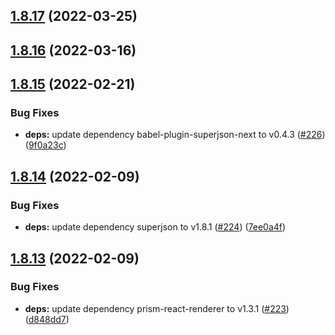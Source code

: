 ## [1.8.17](https://github.com/dds/bosabosa.org/compare/v1.8.16...v1.8.17) (2022-03-25)



## [1.8.16](https://github.com/dds/bosabosa.org/compare/v1.8.15...v1.8.16) (2022-03-16)



## [1.8.15](https://github.com/dds/bosabosa.org/compare/v1.8.14...v1.8.15) (2022-02-21)


### Bug Fixes

* **deps:** update dependency babel-plugin-superjson-next to v0.4.3 ([#226](https://github.com/dds/bosabosa.org/issues/226)) ([9f0a23c](https://github.com/dds/bosabosa.org/commit/9f0a23c65b8bea0c7582d1bce3e2dee592b3e9af))



## [1.8.14](https://github.com/dds/bosabosa.org/compare/v1.8.13...v1.8.14) (2022-02-09)


### Bug Fixes

* **deps:** update dependency superjson to v1.8.1 ([#224](https://github.com/dds/bosabosa.org/issues/224)) ([7ee0a4f](https://github.com/dds/bosabosa.org/commit/7ee0a4f5e3dcabc0235f01280267e084538af2de))



## [1.8.13](https://github.com/dds/bosabosa.org/compare/v1.8.12...v1.8.13) (2022-02-09)


### Bug Fixes

* **deps:** update dependency prism-react-renderer to v1.3.1 ([#223](https://github.com/dds/bosabosa.org/issues/223)) ([d848dd7](https://github.com/dds/bosabosa.org/commit/d848dd7c715c2991b5b32313073969856795f744))




